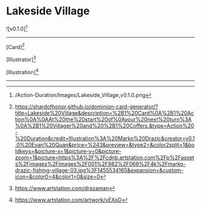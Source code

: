 # Lakeside Village

![v0.1.0][^v0.1.0]

---

[Card][^Card]

[Illustrator][^Illustrator]

[Illustration][^Illustration]

---

[^v0.1.0]: /Action-Duration/Images/Lakeside_Village_v0.1.0.png
[^Card]: https://shardofhonor.github.io/dominion-card-generator/?title=Lakeside%20Village&description=%2B1%20Card%0A%2B1%20Action%0A%0AAt%20the%20start%20of%0Ayour%20next%20turn%3A%0A%2B1%20Villager%20and%20%2B1%20Coffers.&type=Action%20-%20Duration&credit=Illustration%3A%20Marko%20Drazic&creator=v0.1.0%20Evan%20Quan&price=%243&preview=&type2=&color2split=1&boldkeys=&picture-x=1&picture-y=0&picture-zoom=1&picture=https%3A%2F%2Fcdnb.artstation.com%2Fp%2Fassets%2Fimages%2Fimages%2F001%2F982%2F069%2F4k%2Fmarko-drazic-fishing-village-03.jpg%3F1455534165&expansion=&custom-icon=&color0=4&color1=0&size=0
[^Illustrator]: https://www.artstation.com/drazaman
[^Illustration]: https://www.artstation.com/artwork/vEXoD
